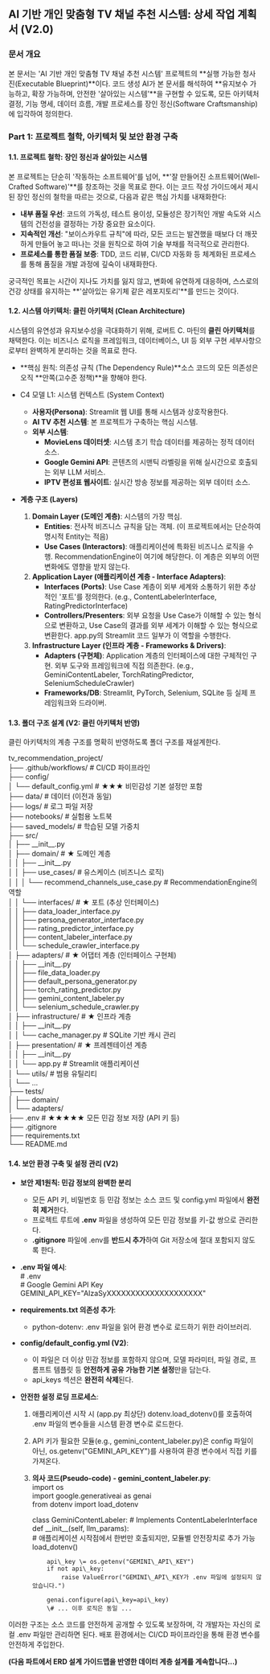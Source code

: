 ## **AI 기반 개인 맞춤형 TV 채널 추천 시스템: 상세 작업 계획서 (V2.0)**

### **문서 개요**

본 문서는 'AI 기반 개인 맞춤형 TV 채널 추천 시스템' 프로젝트의 \*\*실행 가능한 청사진(Executable Blueprint)\*\*이다. 코드 생성 AI가 본 문서를 해석하여 \*\*유지보수 가능하고, 확장 가능하며, 안전한 '살아있는 시스템'\*\*을 구현할 수 있도록, 모든 아키텍처 결정, 기능 명세, 데이터 흐름, 개발 프로세스를 장인 정신(Software Craftsmanship)에 입각하여 정의한다.

### **Part 1: 프로젝트 철학, 아키텍처 및 보안 환경 구축**

#### **1.1. 프로젝트 철학: 장인 정신과 살아있는 시스템**

본 프로젝트는 단순히 '작동하는 소프트웨어'를 넘어, \*\*'잘 만들어진 소프트웨어(Well-Crafted Software)'\*\*를 창조하는 것을 목표로 한다. 이는 코드 작성 가이드에서 제시된 장인 정신의 철학을 따르는 것으로, 다음과 같은 핵심 가치를 내재화한다:

* **내부 품질 우선**: 코드의 가독성, 테스트 용이성, 모듈성은 장기적인 개발 속도와 시스템의 건전성을 결정하는 가장 중요한 요소이다.  
* **지속적인 개선**: "보이스카우트 규칙"에 따라, 모든 코드는 발견했을 때보다 더 깨끗하게 만들어 놓고 떠나는 것을 원칙으로 하여 기술 부채를 적극적으로 관리한다.  
* **프로세스를 통한 품질 보증**: TDD, 코드 리뷰, CI/CD 자동화 등 체계화된 프로세스를 통해 품질을 개발 과정에 깊숙이 내재화한다.

궁극적인 목표는 시간이 지나도 가치를 잃지 않고, 변화에 유연하게 대응하며, 스스로의 건강 상태를 유지하는 \*\*'살아있는 유기체 같은 레포지토리'\*\*를 만드는 것이다.

#### **1.2. 시스템 아키텍처: 클린 아키텍처 (Clean Architecture)**

시스템의 유연성과 유지보수성을 극대화하기 위해, 로버트 C. 마틴의 **클린 아키텍처**를 채택한다. 이는 비즈니스 로직을 프레임워크, 데이터베이스, UI 등 외부 구현 세부사항으로부터 완벽하게 분리하는 것을 목표로 한다.

* **핵심 원칙: 의존성 규칙 (The Dependency Rule)**소스 코드의 모든 의존성은 오직 \*\*안쪽(고수준 정책)\*\*을 향해야 한다.  
* C4 모델 L1: 시스템 컨텍스트 (System Context)

  * **사용자(Persona)**: Streamlit 웹 UI를 통해 시스템과 상호작용한다.  
  * **AI TV 추천 시스템**: 본 프로젝트가 구축하는 핵심 시스템.  
  * **외부 시스템**:  
    * **MovieLens 데이터셋**: 시스템 초기 학습 데이터를 제공하는 정적 데이터 소스.  
    * **Google Gemini API**: 콘텐츠의 시맨틱 라벨링을 위해 실시간으로 호출되는 외부 LLM 서비스.  
    * **IPTV 편성표 웹사이트**: 실시간 방송 정보를 제공하는 외부 데이터 소스.  
* **계층 구조 (Layers)**  
  1. **Domain Layer (도메인 계층)**: 시스템의 가장 핵심.  
     * **Entities**: 전사적 비즈니스 규칙을 담는 객체. (이 프로젝트에서는 단순하여 명시적 Entity는 적음)  
     * **Use Cases (Interactors)**: 애플리케이션에 특화된 비즈니스 로직을 수행. RecommendationEngine이 여기에 해당한다. 이 계층은 외부의 어떤 변화에도 영향을 받지 않는다.  
  2. **Application Layer (애플리케이션 계층 \- Interface Adapters)**:  
     * **Interfaces (Ports)**: Use Case 계층이 외부 세계와 소통하기 위한 추상적인 '포트'를 정의한다. (e.g., ContentLabelerInterface, RatingPredictorInterface)  
     * **Controllers/Presenters**: 외부 요청을 Use Case가 이해할 수 있는 형식으로 변환하고, Use Case의 결과를 외부 세계가 이해할 수 있는 형식으로 변환한다. app.py의 Streamlit 코드 일부가 이 역할을 수행한다.  
  3. **Infrastructure Layer (인프라 계층 \- Frameworks & Drivers)**:  
     * **Adapters (구현체)**: Application 계층의 인터페이스에 대한 구체적인 구현. 외부 도구와 프레임워크에 직접 의존한다. (e.g., GeminiContentLabeler, TorchRatingPredictor, SeleniumScheduleCrawler)  
     * **Frameworks/DB**: Streamlit, PyTorch, Selenium, SQLite 등 실제 프레임워크와 드라이버.

#### **1.3. 폴더 구조 설계 (V2: 클린 아키텍처 반영)**

클린 아키텍처의 계층 구조를 명확히 반영하도록 폴더 구조를 재설계한다.

tv\_recommendation\_project/  
├── .github/workflows/         \# CI/CD 파이프라인  
├── config/  
│   └── default\_config.yml     \# ★★★ 비민감성 기본 설정만 포함  
├── data/                      \# 데이터 (이전과 동일)  
├── logs/                      \# 로그 파일 저장  
├── notebooks/                 \# 실험용 노트북  
├── saved\_models/              \# 학습된 모델 가중치  
├── src/  
│   ├── \_\_init\_\_.py  
│   ├── domain/                \# ★ 도메인 계층  
│   │   ├── \_\_init\_\_.py  
│   │   ├── use\_cases/         \# 유스케이스 (비즈니스 로직)  
│   │   │   └── recommend\_channels\_use\_case.py \# RecommendationEngine의 역할  
│   │   └── interfaces/        \# ★ 포트 (추상 인터페이스)  
│   │       ├── data\_loader\_interface.py  
│   │       ├── persona\_generator\_interface.py  
│   │       ├── rating\_predictor\_interface.py  
│   │       ├── content\_labeler\_interface.py  
│   │       └── schedule\_crawler\_interface.py  
│   ├── adapters/                \# ★ 어댑터 계층 (인터페이스 구현체)  
│   │   ├── \_\_init\_\_.py  
│   │   ├── file\_data\_loader.py  
│   │   ├── default\_persona\_generator.py  
│   │   ├── torch\_rating\_predictor.py  
│   │   ├── gemini\_content\_labeler.py  
│   │   └── selenium\_schedule\_crawler.py  
│   ├── infrastructure/          \# ★ 인프라 계층  
│   │   ├── \_\_init\_\_.py  
│   │   └── cache\_manager.py     \# SQLite 기반 캐시 관리  
│   ├── presentation/            \# ★ 프레젠테이션 계층  
│   │   ├── \_\_init\_\_.py  
│   │   └── app.py               \# Streamlit 애플리케이션  
│   └── utils/                   \# 범용 유틸리티  
│       └── ...  
├── tests/  
│   ├── domain/  
│   └── adapters/  
├── .env                       \# ★★★★★ 모든 민감 정보 저장 (API 키 등)  
├── .gitignore  
├── requirements.txt  
└── README.md

#### **1.4. 보안 환경 구축 및 설정 관리 (V2)**

* **보안 제1원칙: 민감 정보의 완벽한 분리**  
  * 모든 API 키, 비밀번호 등 민감 정보는 소스 코드 및 config.yml 파일에서 **완전히 제거**한다.  
  * 프로젝트 루트에 **.env** 파일을 생성하여 모든 민감 정보를 키-값 쌍으로 관리한다.  
  * **.gitignore** 파일에 .env를 **반드시 추가**하여 Git 저장소에 절대 포함되지 않도록 한다.  
* **.env 파일 예시**:  
  \# .env  
  \# Google Gemini API Key  
  GEMINI\_API\_KEY="AIzaSyXXXXXXXXXXXXXXXXXXXX"

* **requirements.txt 의존성 추가**:  
  * python-dotenv: .env 파일을 읽어 환경 변수로 로드하기 위한 라이브러리.  
* **config/default\_config.yml (V2)**:  
  * 이 파일은 더 이상 민감 정보를 포함하지 않으며, 모델 파라미터, 파일 경로, 프롬프트 템플릿 등 **안전하게 공유 가능한 기본 설정**만을 담는다.  
  * api\_keys 섹션은 **완전히 삭제**된다.  
* **안전한 설정 로딩 프로세스**:  
  1. 애플리케이션 시작 시 (app.py 최상단) dotenv.load\_dotenv()를 호출하여 .env 파일의 변수들을 시스템 환경 변수로 로드한다.  
  2. API 키가 필요한 모듈(e.g., gemini\_content\_labeler.py)은 config 파일이 아닌, os.getenv("GEMINI\_API\_KEY")를 사용하여 환경 변수에서 직접 키를 가져온다.  
  3. **의사 코드(Pseudo-code) \- gemini\_content\_labeler.py**:  
     import os  
     import google.generativeai as genai  
     from dotenv import load\_dotenv

     class GeminiContentLabeler: \# Implements ContentLabelerInterface  
         def \_\_init\_\_(self, llm\_params):  
             \# 애플리케이션 시작점에서 한번만 호출되지만, 모듈별 안전장치로 추가 가능  
             load\_dotenv() 

             api\_key \= os.getenv("GEMINI\_API\_KEY")  
             if not api\_key:  
                 raise ValueError("GEMINI\_API\_KEY가 .env 파일에 설정되지 않았습니다.")

             genai.configure(api\_key=api\_key)  
             \# ... 이후 로직은 동일 ...

이러한 구조는 소스 코드를 안전하게 공개할 수 있도록 보장하며, 각 개발자는 자신의 로컬 .env 파일만 관리하면 된다. 배포 환경에서는 CI/CD 파이프라인을 통해 환경 변수를 안전하게 주입한다.

**(다음 파트에서 ERD 설계 가이드맵을 반영한 데이터 계층 설계를 계속합니다...)**